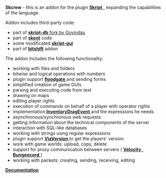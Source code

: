 **Skcrew** - this is an addon for the plugin [**Skript** <i class="fas fa-link"></i>](https://github.com/SkriptLang/Skript), expanding the capabilities of the language.

Addon includes third-party code:
- part of [**skript-db** fork by Govindas](https://git.limework.net/Limework/skript-db)
- part of [**skent**](https://github.com/Olyno/skent) code
- some modificated [**skript-gui**](https://github.com/APickledWalrus/skript-gui)
- part of [**bitshift**](https://github.com/Pesekjak/Bitshift) addon

The addon includes the following functionality:
- working with files and folders
- bitwise and logical operations with numbers
- plugin support [**floodgate** <i class="fas fa-link"></i>](https://github.com/GeyserMC/Floodgate) and sending forms
- simplified creation of game GUIs
- parsing and executing code from text
- drawing on maps
- editing player rights
- execution of commands on behalf of a player with operator rights
- implementation [**InventoryDragEvent** <i class="fas fa-link"></i>](https://hub.spigotmc.org/javadocs/bukkit/org/bukkit/event/inventory/InventoryDragEvent.html) and the expressions he needs
- asynchronous/synchronous web requests
- getting information about the technical components of the server
- interaction with SQL-like databases
- working with strings using regular expressions
- plugin support [**ViaVersion** <i class="fas fa-link"></i>](https://github.com/ViaVersion/ViaVersion) to get the players' version
- work with game worlds: upload, copy, delete
- support for proxy communication between servers ( [**Velocity** <i class="fas fa-link"></i>](https://github.com/PaperMC/Velocity), [**Bungeecord** <i class="fas fa-link"></i>](https://github.com/SpigotMC/BungeeCord) )
- working with packets: creating, sending, receiving, editing

**[Documentation](https://skcrew.crewpvp.xyz/en)**

